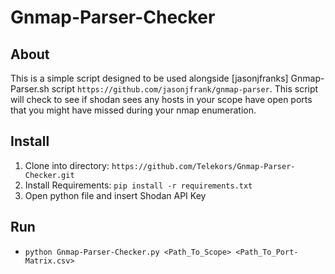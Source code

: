 # Gnmap-Parser-Checker

## About
This is a simple script designed to be used alongside [jasonjfranks] Gnmap-Parser.sh script `https://github.com/jasonjfrank/gnmap-parser`. This script will check to see if shodan sees any hosts in your scope have open ports that you might have missed during your nmap enumeration.

## Install
1. Clone into directory: `https://github.com/Telekors/Gnmap-Parser-Checker.git`
2. Install Requirements: `pip install -r requirements.txt`
3. Open python file and insert Shodan API Key

## Run
* `python Gnmap-Parser-Checker.py <Path_To_Scope> <Path_To_Port-Matrix.csv>`
